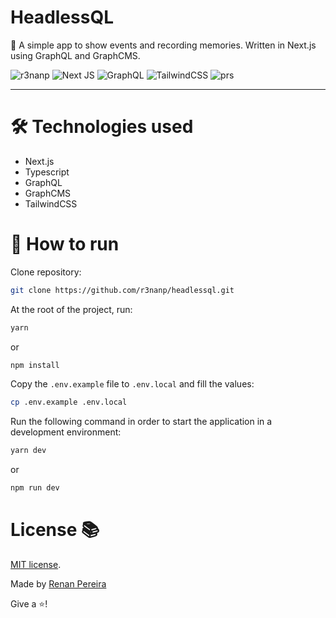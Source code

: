 # HeadlessQL
📁 A simple app to show events and recording memories. Written in Next.js using GraphQL and GraphCMS.

![r3nanp](https://img.shields.io/badge/r3nanp-headlessql-blue?style=for-the-badge&logo=react)
![Next JS](https://img.shields.io/badge/Next-black?style=for-the-badge&logo=next.js&logoColor=white)
![GraphQL](https://img.shields.io/badge/-GraphQL-E10098?style=for-the-badge&logo=graphql&logoColor=white)
![TailwindCSS](https://img.shields.io/badge/tailwindcss-%2338B2AC.svg?style=for-the-badge&logo=tailwind-css&logoColor=white)
![prs](https://img.shields.io/static/v1?label=PRs&message=welcome&style=for-the-badge&color=24B36B&labelColor=000000)

---

# 🛠 Technologies used

- Next.js
- Typescript
- GraphQL
- GraphCMS
- TailwindCSS

# 🤔 How to run

Clone repository:
```bash
git clone https://github.com/r3nanp/headlessql.git
```

At the root of the project, run:
```bash
yarn
```
or

```sh
npm install
```

Copy the `.env.example` file to `.env.local` and fill the values:
```bash
cp .env.example .env.local
```

Run the following command in order to start the application in a development environment:
```bash
yarn dev
```
or

```bash
npm run dev
```

# License 📚

[MIT license](LICENSE).

Made by [Renan Pereira](https://github.com/r3nanp)

Give a ⭐️!
